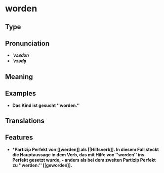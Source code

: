# worden 
## Type 
## Pronunciation 
- _**ˈvɔʁdən**_ 
- _**ˈvɔʁdn̩**_ 
## Meaning 
## Examples 
- **Das Kind ist gesucht ''worden.''** 
## Translations 
## Features 
- ***Partizip Perfekt von [[werden]] als [[Hilfsverb]]. In diesem Fall steckt die Hauptaussage in dem Verb, das mit Hilfe von ''worden'' ins Perfekt gesetzt wurde, - anders als bei dem zweiten Partizip Perfekt zu ''werden:'' [[geworden]].** 
